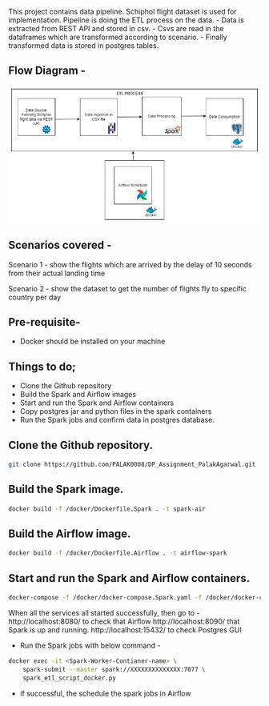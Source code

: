 This project contains data pipeline. Schiphol flight dataset is used for implementation. Pipeline is doing the ETL process on the data.
    - Data is extracted from REST API and stored in csv.
    - Csvs are read in the dataframes which are transformed according to scenario.
    - Finally transformed data is stored in postgres tables.

## Flow Diagram -

![alt text](https://github.com/PALAK0008/DP_Assignment_PalakAgarwal/blob/main/images/flow_diagram.jpg?raw=true)

## Scenarios covered -

Scenario 1 - show the flights which are arrived by the delay of 10 seconds from their actual landing time

Scenario 2 - show the dataset to get the number of flights fly to specific country per day

## Pre-requisite-

* Docker should be installed on your machine

## Things to do;

*  Clone the Github repository 
*  Build the Spark and Airflow images
*  Start and run the Spark and Airflow containers 
*  Copy postgres jar and python files in the spark containers
*  Run the Spark jobs and confirm data in postgres database.

## Clone the Github repository.
```bash
git clone https://github.com/PALAK0008/DP_Assignment_PalakAgarwal.git
```

## Build the Spark image.
```bash
docker build -f /docker/Dockerfile.Spark . -t spark-air
```

## Build the Airflow image.
```bash
docker build -f /docker/Dockerfile.Airflow . -t airflow-spark
```

## Start and run the Spark and Airflow containers.
```bash
docker-compose -f /docker/docker-compose.Spark.yaml -f /docker/docker-compose.Airflow.yaml -d
```
When all the services all started successfully, then go to -
http://localhost:8080/ to check that Airflow
http://localhost:8090/ that Spark is up and running. 
http://localhost:15432/ to check Postgres GUI


* Run the Spark jobs with below command - 

```bash
docker exec -it <Spark-Worker-Contianer-name> \
    spark-submit --master spark://XXXXXXXXXXXXXX:7077 \
    spark_etl_script_docker.py
```

* if successful, the schedule the spark jobs in Airflow